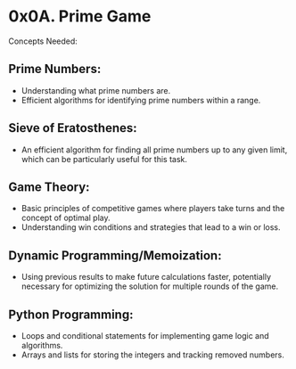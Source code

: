 # 0x0A. Prime Game


Concepts Needed:
## Prime Numbers:
- Understanding what prime numbers are.
- Efficient algorithms for identifying prime numbers within a range.

## Sieve of Eratosthenes:
- An efficient algorithm for finding all prime numbers up to any given limit, which can be particularly useful for this task.

## Game Theory:
- Basic principles of competitive games where players take turns and the concept of optimal play.
- Understanding win conditions and strategies that lead to a win or loss.

## Dynamic Programming/Memoization:
- Using previous results to make future calculations faster, potentially necessary for optimizing the solution for multiple rounds of the game.

## Python Programming:
- Loops and conditional statements for implementing game logic and algorithms.
- Arrays and lists for storing the integers and tracking removed numbers.
